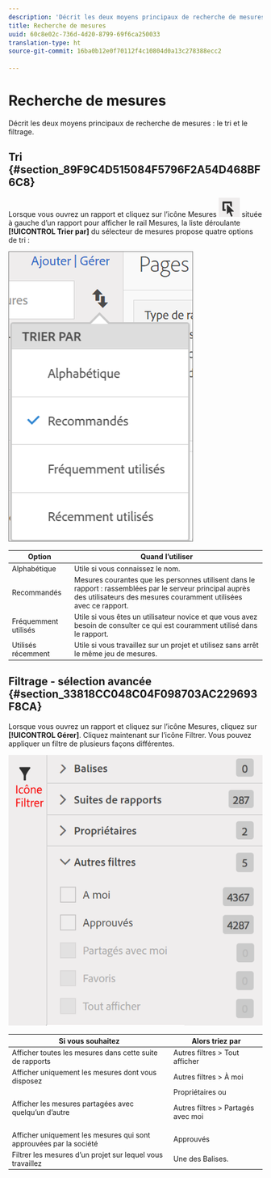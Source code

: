 ```yaml
---
description: 'Décrit les deux moyens principaux de recherche de mesures : le tri et le filtrage.'
title: Recherche de mesures
uuid: 60c8e02c-736d-4d20-8799-69f6ca250033
translation-type: ht
source-git-commit: 16ba0b12e0f70112f4c10804d0a13c278388ecc2

---
```



# Recherche de mesures

Décrit les deux moyens principaux de recherche de mesures : le tri et le filtrage.

## Tri  {#section_89F9C4D515084F5796F2A54D468BF6C8}

Lorsque vous ouvrez un rapport et cliquez sur l’icône Mesures ![](assets/metrics_icon.png) située à gauche d’un rapport pour afficher le rail Mesures, la liste déroulante **[!UICONTROL Trier par]** du sélecteur de mesures propose quatre options de tri :

![](assets/cm_sort.png)

| Option | Quand l’utiliser |
|---|---|
| Alphabétique | Utile si vous connaissez le nom. |
| Recommandés | Mesures courantes que les personnes utilisent dans le rapport : rassemblées par le serveur principal auprès des utilisateurs des mesures couramment utilisées avec ce rapport. |
| Fréquemment utilisés | Utile si vous êtes un utilisateur novice et que vous avez besoin de consulter ce qui est couramment utilisé dans le rapport. |
| Utilisés récemment | Utile si vous travaillez sur un projet et utilisez sans arrêt le même jeu de mesures. |

## Filtrage - sélection avancée  {#section_33818CC048C04F098703AC229693F8CA}

Lorsque vous ouvrez un rapport et cliquez sur l’icône Mesures, cliquez sur **[!UICONTROL Gérer]**. Cliquez maintenant sur l’icône Filtrer. Vous pouvez appliquer un filtre de plusieurs façons différentes.

![](assets/cm_advanced_sel.png)

<table id="table_269081BC9DF54FFDA4E949FFC7488F42"> 
 <thead> 
  <tr> 
   <th colname="col1" class="entry"> Si vous souhaitez </th> 
   <th colname="col2" class="entry"> Alors triez par </th> 
  </tr>
 </thead>
 <tbody> 
  <tr> 
   <td colname="col1"> Afficher toutes les mesures dans cette suite de rapports </td> 
   <td colname="col2"><span class="ignoretag"><span class="uicontrol"> Autres filtres</span> &gt; <span class="uicontrol">Tout afficher</span></span> </td> 
  </tr> 
  <tr> 
   <td colname="col1"> Afficher uniquement les mesures dont vous disposez </td> 
   <td colname="col2"><span class="uicontrol"> Autres filtres</span> &gt; <span class="uicontrol">À moi</span> </td> 
  </tr> 
  <tr> 
   <td colname="col1"> Afficher les mesures partagées avec quelqu’un d’autre </td> 
   <td colname="col2"><span class="uicontrol">Propriétaires</span> ou <p><span class="uicontrol"> Autres filtres</span> &gt; <span class="uicontrol">Partagés avec moi</span> </p> </td> 
  </tr> 
  <tr> 
   <td colname="col1"> Afficher uniquement les mesures qui sont approuvées par la société </td> 
   <td colname="col2"><span class="uicontrol"> Approuvés</span> </td> 
  </tr> 
  <tr> 
   <td colname="col1"> Filtrer les mesures d’un projet sur lequel vous travaillez </td> 
   <td colname="col2">Une des <span class="uicontrol">Balises</span>. </td> 
  </tr> 
 </tbody> 
</table>

